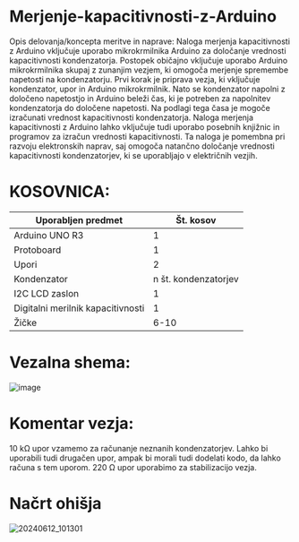 # Merjenje-kapacitivnosti-z-Arduino
 
Opis delovanja/koncepta meritve in naprave:
Naloga merjenja kapacitivnosti z Arduino vključuje uporabo mikrokrmilnika Arduino za določanje vrednosti kapacitivnosti kondenzatorja. Postopek običajno vključuje uporabo Arduino mikrokrmilnika skupaj z zunanjim vezjem, ki omogoča merjenje spremembe napetosti na kondenzatorju.
Prvi korak je priprava vezja, ki vključuje kondenzator, upor in Arduino mikrokrmilnik. Nato se kondenzator napolni z določeno napetostjo in Arduino beleži čas, ki je potreben za napolnitev kondenzatorja do določene napetosti. Na podlagi tega časa je mogoče izračunati vrednost kapacitivnosti kondenzatorja.
Naloga merjenja kapacitivnosti z Arduino lahko vključuje tudi uporabo posebnih knjižnic in programov za izračun vrednosti kapacitivnosti. Ta naloga je pomembna pri razvoju elektronskih naprav, saj omogoča natančno določanje vrednosti kapacitivnosti kondenzatorjev, ki se uporabljajo v električnih vezjih.


# KOSOVNICA:

|Uporabljen predmet|Št. kosov|
|---|---|
|Arduino UNO R3|   1   |
|Protoboard|   1   |
|Upori|   2   |
|Kondenzator|   n št. kondenzatorjev   |
|I2C LCD zaslon|   1   |
|Digitalni merilnik kapacitivnosti|   1   |
|Žičke|   6-10   |

# Vezalna shema:

![image](https://github.com/NoSiht/Merjenje-kapacitivnosti-z-Arduino/assets/161247741/e58da991-aab1-420e-b7c2-e1e0fd61614b)

# Komentar vezja:
10 kΩ upor vzamemo za računanje neznanih kondenzatorjev. Lahko bi uporabili tudi drugačen upor, ampak bi morali tudi dodelati kodo, da lahko računa s tem uporom.
220 Ω upor uporabimo za stabilizacijo vezja.

# Načrt ohišja
![20240612_101301](https://github.com/NoSiht/Merjenje-kapacitivnosti-z-Arduino/assets/161247741/d423e221-4a8a-481a-bc3b-2cd0160f2d86)

